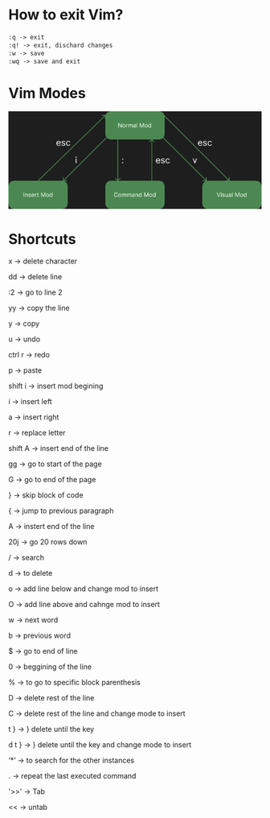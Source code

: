 # How to exit Vim?

~~~
:q -> exit
:q! -> exit, dischard changes
:w -> save
:wq -> save and exit
~~~

# Vim Modes

![Vim modes chart](/Images/Vim%20Modes.png "Vim Modes")

# Shortcuts

x &rarr; delete character

dd &rarr; delete line

:2 &rarr; go to line 2

yy &rarr; copy the line

y &rarr; copy

u &rarr; undo

ctrl r &rarr; redo

p &rarr; paste

shift i &rarr; insert mod begining

i &rarr; insert left

a &rarr; insert right

r &rarr; replace letter

shift A &rarr; insert end of the line

gg &rarr; go to start of the page

G &rarr; go to end of the page

} &rarr; skip block of code

{ &rarr; jump to previous paragraph

A &rarr; instert end of the line

20j &rarr; go 20 rows down

/ &rarr; search

d &rarr; to delete

o &rarr; add line below and change mod to insert

O &rarr; add line above and cahnge mod to insert

w &rarr; next word

b &rarr; previous word

$ &rarr; go to end of line 

0 &rarr; beggining of the line

% &rarr; to go to specific block parenthesis

D &rarr; delete rest of the line

C &rarr; delete rest of the line and change mode to insert

t } &rarr; } delete until the key

d t } &rarr; } delete until the key and change mode to insert

‘*’ &rarr; to search for the other instances

. &rarr; repeat the last executed command 

'>>' &rarr; Tab

<< &rarr; untab